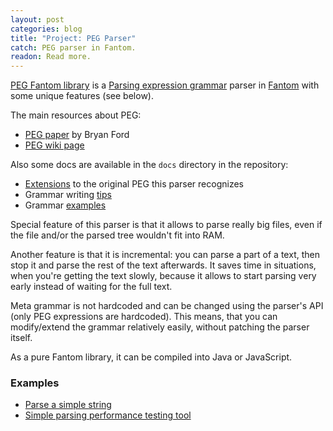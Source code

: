 ```yaml
---
layout: post
categories: blog
title: "Project: PEG Parser"
catch: PEG parser in Fantom.
readon: Read more.
---
```


[PEG Fantom library](https://github.com/xored/peg) is a [Parsing expression grammar](http://en.wikipedia.org/wiki/Parsing_expression_grammar) parser in [Fantom](http://fantom.org/) with some unique features (see below).

The main resources about PEG:

* [PEG paper](http://pdos.csail.mit.edu/~baford/packrat/popl04/peg-popl04.pdf) by Bryan Ford
* [PEG wiki page](http://en.wikipedia.org/wiki/Parsing_expression_grammar)

Also some docs are available in the `docs` directory in the repository:

* [Extensions](https://github.com/xored/peg/blob/master/docs/peg-extensions.md) to the original PEG this parser recognizes
* Grammar writing [tips](https://github.com/xored/peg/blob/master/docs/grammar-tips.md)
* Grammar [examples](https://github.com/xored/peg/blob/master/docs/grammar-examples.md)

Special feature of this parser is that it allows to parse really big files, even if the file and/or the parsed tree wouldn't fit into RAM.

Another feature is that it is incremental: you can parse a part of a text, then stop it and parse the rest of the text afterwards. It saves time in situations, when you're getting the text slowly, because it allows to start parsing very early instead of waiting for the full text.

Meta grammar is not hardcoded and can be changed using the parser's API (only PEG expressions are hardcoded). This means, that you can modify/extend the grammar relatively easily, without patching the parser itself.

As a pure Fantom library, it can be compiled into Java or JavaScript.

### Examples

* [Parse a simple string](https://github.com/xored/peg/blob/master/examples/PegExample.fan)
* [Simple parsing performance testing tool](https://github.com/xored/peg/blob/master/examples/FileExample.fan)
